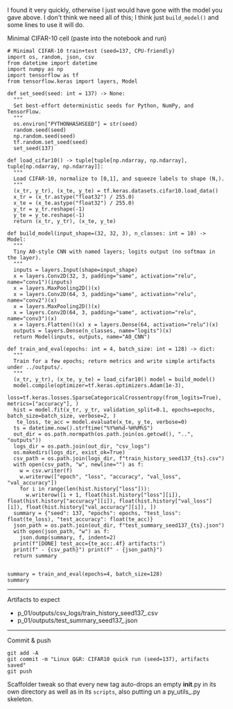 I found it very quickly, otherwise I just would have gone with the model you gave above. I don't think we need all of this; I think just `build_model()` and some lines to use it will do.


Minimal CIFAR-10 cell (paste into the notebook and run) 

```
# Minimal CIFAR-10 train+test (seed=137, CPU-friendly) 
import os, random, json, csv 
from datetime import datetime 
import numpy as np 
import tensorflow as tf 
from tensorflow.keras import layers, Model 

def set_seed(seed: int = 137) -> None:
  """ 
  Set best-effort deterministic seeds for Python, NumPy, and TensorFlow. 
  """ 
  os.environ["PYTHONHASHSEED"] = str(seed) 
  random.seed(seed) 
  np.random.seed(seed) 
  tf.random.set_seed(seed) 
  set_seed(137) 

def load_cifar10() -> tuple[tuple[np.ndarray, np.ndarray], tuple[np.ndarray, np.ndarray]]: 
  """ 
  Load CIFAR-10, normalize to [0,1], and squeeze labels to shape (N,). 
  """ 
  (x_tr, y_tr), (x_te, y_te) = tf.keras.datasets.cifar10.load_data() 
  x_tr = (x_tr.astype("float32") / 255.0) 
  x_te = (x_te.astype("float32") / 255.0) 
  y_tr = y_tr.reshape(-1) 
  y_te = y_te.reshape(-1) 
  return (x_tr, y_tr), (x_te, y_te) 

def build_model(input_shape=(32, 32, 3), n_classes: int = 10) -> Model: 
  """ 
  Tiny A0-style CNN with named layers; logits output (no softmax in the layer). 
  """ 
  inputs = layers.Input(shape=input_shape) 
  x = layers.Conv2D(32, 3, padding="same", activation="relu", name="conv1")(inputs) 
  x = layers.MaxPooling2D()(x) 
  x = layers.Conv2D(64, 3, padding="same", activation="relu", name="conv2")(x) 
  x = layers.MaxPooling2D()(x) 
  x = layers.Conv2D(64, 3, padding="same", activation="relu", name="conv3")(x) 
  x = layers.Flatten()(x) x = layers.Dense(64, activation="relu")(x) 
  outputs = layers.Dense(n_classes, name="logits")(x) 
  return Model(inputs, outputs, name="A0_CNN") 

def train_and_eval(epochs: int = 4, batch_size: int = 128) -> dict: 
  """ 
  Train for a few epochs; return metrics and write simple artifacts under ../outputs/. 
  """ 
  (x_tr, y_tr), (x_te, y_te) = load_cifar10() model = build_model() 
  model.compile(optimizer=tf.keras.optimizers.Adam(1e-3), 
  loss=tf.keras.losses.SparseCategoricalCrossentropy(from_logits=True), metrics=["accuracy"], ) 
  hist = model.fit(x_tr, y_tr, validation_split=0.1, epochs=epochs, batch_size=batch_size, verbose=2, )
   te_loss, te_acc = model.evaluate(x_te, y_te, verbose=0) 
  ts = datetime.now().strftime("%Y%m%d-%H%M%S") 
  out_dir = os.path.normpath(os.path.join(os.getcwd(), "..", "outputs")) 
  logs_dir = os.path.join(out_dir, "csv_logs") 
  os.makedirs(logs_dir, exist_ok=True) 
  csv_path = os.path.join(logs_dir, f"train_history_seed137_{ts}.csv") 
  with open(csv_path, "w", newline="") as f:
    w = csv.writer(f) 
    w.writerow(["epoch", "loss", "accuracy", "val_loss", "val_accuracy"]) 
    for i in range(len(hist.history["loss"])): 
      w.writerow([i + 1, float(hist.history["loss"][i]), float(hist.history["accuracy"][i]), float(hist.history["val_loss"][i]), float(hist.history["val_accuracy"][i]), ]) 
  summary = {"seed": 137, "epochs": epochs, "test_loss": float(te_loss), "test_accuracy": float(te_acc)} 
  json_path = os.path.join(out_dir, f"test_summary_seed137_{ts}.json") 
  with open(json_path, "w") as f: 
    json.dump(summary, f, indent=2) 
  print(f"[DONE] test_acc={te_acc:.4f} artifacts:") 
  print(f" - {csv_path}") print(f" - {json_path}") 
  return summary 


summary = train_and_eval(epochs=4, batch_size=128) 
summary 
```


<hr/> 


Artifacts to expect 
- p_01/outputs/csv_logs/train_history_seed137_<ts>.csv 
- p_01/outputs/test_summary_seed137_<ts>.json 


<hr/> 


Commit & push 

```
git add -A 
git commit -m "Linux Q&R: CIFAR10 quick run (seed=137), artifacts saved" 
git push
```


Scaffolder tweak so that every new tag auto-drops an empty __init__.py in its own directory as well as in its `scripts`, also putting un a py_utils_<tag>.py skeleton.
